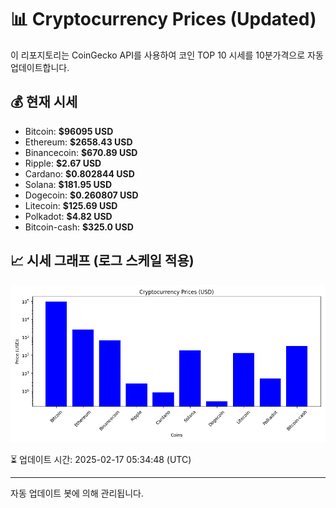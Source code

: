 
# 📊 Cryptocurrency Prices (Updated)

이 리포지토리는 CoinGecko API를 사용하여 코인 TOP 10 시세를 10분가격으로 자동 업데이트합니다.

## 💰 현재 시세
- Bitcoin: **$96095 USD**
- Ethereum: **$2658.43 USD**
- Binancecoin: **$670.89 USD**
- Ripple: **$2.67 USD**
- Cardano: **$0.802844 USD**
- Solana: **$181.95 USD**
- Dogecoin: **$0.260807 USD**
- Litecoin: **$125.69 USD**
- Polkadot: **$4.82 USD**
- Bitcoin-cash: **$325.0 USD**

## 📈 시세 그래프 (로그 스케일 적용)
![Crypto Prices](crypto_prices.png)

⏳ 업데이트 시간: 2025-02-17 05:34:48 (UTC)

---
자동 업데이트 봇에 의해 관리됩니다.
